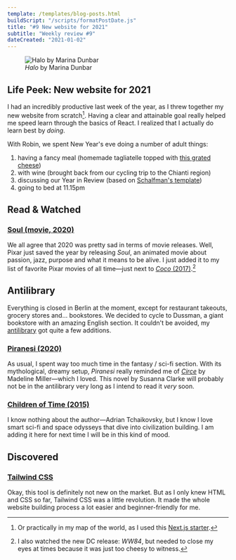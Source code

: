 ```yaml
---
template: /templates/blog-posts.html
buildScript: "/scripts/formatPostDate.js"
title: "#9 New website for 2021"
subtitle: "Weekly review #9"
dateCreated: "2021-01-02"
---
```


<figure>
 <img src="https://cdn.shopify.com/s/files/1/1108/7708/t/5/assets/xo-gallery-5-1579793169308.jpg" alt="Halo by Marina Dunbar" />
 <figcaption>
 <cite>Halo</cite> by Marina Dunbar
 </figcaption>
</figure>

## Life Peek: New website for 2021

I had an incredibly productive last week of the year, as I threw together my new website from scratch[^1]. Having a clear and attainable goal really helped me speed learn through the basics of React. I realized that I actually do learn best by _doing_.

With Robin, we spent New Year's eve doing a number of adult things:

1. having a fancy meal (homemade tagliatelle topped with [this grated cheese](https://en.wikipedia.org/wiki/Belper_Knolle))
2. with wine (brought back from our cycling trip to the Chianti region)
3. discussing our Year in Review (based on [Schalfman's template](https://annualreview.life/))
4. going to bed at 11.15pm

## Read & Watched

### [Soul (movie, 2020)](<https://en.wikipedia.org/wiki/Soul_(2020_film)>)

We all agree that 2020 was pretty sad in terms of movie releases. Well, Pixar just saved the year by releasing <cite>Soul</cite>, an animated movie about passion, jazz, purpose and what it means to be alive. I just added it to my list of favorite Pixar movies of all time—just next to [_Coco_ (2017)](<https://en.wikipedia.org/wiki/Coco_(2017_film)>).[^2]

## Antilibrary

Everything is closed in Berlin at the moment, except for restaurant takeouts, grocery stores and... bookstores. We decided to cycle to Dussman, a giant bookstore with an amazing English section. It couldn't be avoided, my [antilibrary](/antilibrary/) got quite a few additions.

### [Piranesi (2020)](<https://en.wikipedia.org/wiki/Piranesi_(novel)>)

As usual, I spent way too much time in the fantasy / sci-fi section. With its mythological, dreamy setup, <cite>Piranesi</cite> really reminded me of _[Circe](https://en.wikipedia.org/wiki/Madeline_Miller#Circe)_ by Madeline Miller—which I loved. This novel by Susanna Clarke will probably
not be in the antilibrary very long as I intend to read it _very_ soon.

### [Children of Time (2015)](<https://en.wikipedia.org/wiki/Children_of_Time_(novel)>)

I know nothing about the author—Adrian Tchaikovsky, but I know I love smart sci-fi and space odysseys that dive into civilization building. I am adding it here for next time I will be in this kind of mood.

## Discovered

### [Tailwind CSS](https://tailwindcss.com/)

Okay, this tool is definitely not new on the market. But as I only knew HTML and CSS so far, Tailwind CSS was a little revolution. It made the whole website building process a lot easier and beginner-friendly for me.

[^1]: Or practically in my map of the world, as I used this [Next.js starter](https://github.com/vercel/next.js/tree/canary/examples/blog-starter).
[^2]: I also watched the new DC release: <cite>WW84</cite>, but needed to close my eyes at times because it was just too cheesy to witness.
